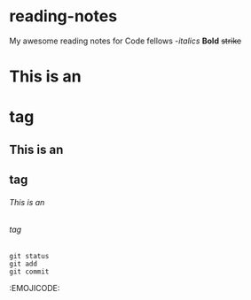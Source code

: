 # reading-notes
My awesome reading notes for Code fellows
-*italics*
**Bold**
~~strike~~


# This is an <h1> tag
## This is an <h2> tag
###### This is an <h6> tag


```
git status
git add
git commit
```

:EMOJICODE:




